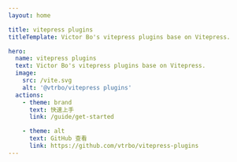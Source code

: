 ```yaml
---
layout: home

title: vitepress plugins
titleTemplate: Victor Bo's vitepress plugins base on Vitepress.

hero:
  name: vitepress plugins
  text: Victor Bo's vitepress plugins base on Vitepress.
  image:
    src: /vite.svg
    alt: '@vtrbo/vitepress plugins'
  actions:
    - theme: brand
      text: 快速上手
      link: /guide/get-started

    - theme: alt
      text: GitHub 查看
      link: https://github.com/vtrbo/vitepress-plugins 
---
```

